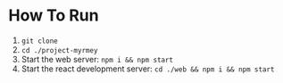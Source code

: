 # How To Run
1. `git clone`
2. `cd ./project-myrmey`
3. Start the web server: `npm i && npm start`
4. Start the react development server: `cd ./web && npm i && npm start`
